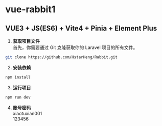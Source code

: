 # vue-rabbit1

## VUE3 + JS(ES6) + Vite4 + Pinia + Element Plus  

1. **获取项目文件**  
首先，你需要通过 Git 克隆获取你的 Laravel 项目的所有文件。
```bash
git clone https://github.com/HstarHeng/Rabbit.git
```

2. **安装依赖**
```sh
npm install
```

3. **运行项目**

```sh
npm run dev
```

4. **账号密码**  
xiaotuxian001  
123456